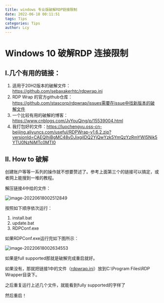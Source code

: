 ```yaml
---
title: windows 专业版破解RDP链接限制
date: 2022-06-18 00:11:51
tags: Tips
categories: Tips
author: Lcy
---
```


# Windows 10 破解RDP 连接限制

## I.几个有用的链接：

1. 适用于20H2版本的破解文件：https://github.com/sebaxakerhtc/rdpwrap.ini
2. RDP Wrap 的官方github仓库：https://github.com/stascorp/rdpwrap/issues需要在issue中找新版本的破解文件
3. 一个比较有用的破解的博客：https://www.cnblogs.com/JvYouQing/p/15539004.html
4. 我打包好的文件：https://luochengyu.oss-cn-beijing.aliyuncs.com/useful/RDPWrap-v1.6.2.zip?versionId=CAEQIhiBgMC48vDJixgiIDQ2YjQwYzk5YmQzYzRmYWI5Njk5YTU0NzNiMTc0MTI0

## II. How to 破解

创建账户等等一系列的操作就不想要赘述了。参考上面第三个的链接可以搞定，或者网上能搜到一堆的教程。

解压链接4中给的文件：

![image-20220618002512849](https://luochengyu.oss-cn-beijing.aliyuncs.com/img/image-20220618002512849.png)

按照如下顺序依次运行：

1. install.bat
2. update.bat
3. RDPConf.exe

如果RDPConf.exe运行完如下图所示：

![image-20220618002634553](https://luochengyu.oss-cn-beijing.aliyuncs.com/img/image-20220618002634553.png)

如果是full supported那就是破解完成重启就好。

如果没有，那就把链接1中的文件（[rdpwrap.ini](https://luochengyu.oss-cn-beijing.aliyuncs.com/useful/rdpwrap.ini?versionId=CAEQIhiBgMCJ.prKixgiIDhiY2FkMDEwYjNhMTQ2MmM5OTU4OGNhNDZjOGRkODFi)）放到C:\Program Files\RDP Wrapper目录下。

之后重复运行上述几个文件，就能看到fully supported的字样了

然后重启！
